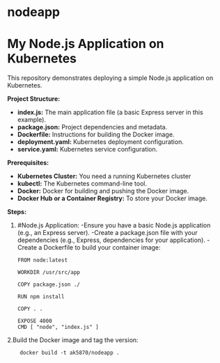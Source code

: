 # nodeapp
# My Node.js Application on Kubernetes

This repository demonstrates deploying a simple Node.js application on Kubernetes.

**Project Structure:**

* **index.js:** The main application file (a basic Express server in this example).
* **package.json:** Project dependencies and metadata.
* **Dockerfile:** Instructions for building the Docker image.
* **deployment.yaml:** Kubernetes deployment configuration.
* **service.yaml:** Kubernetes service configuration.

**Prerequisites:**

* **Kubernetes Cluster:** You need a running Kubernetes cluster 
* **kubectl:** The Kubernetes command-line tool.
* **Docker:** Docker for building and pushing the Docker image.
* **Docker Hub or a Container Registry:** To store your Docker image.

**Steps:**

1. #Node.js Application:
   -Ensure you have a basic Node.js application (e.g., an Express server).
   -Create a package.json file with your dependencies (e.g., Express, dependencies for your application).
   -Create a Dockerfile to build your container image:

    ```
   FROM node:latest

   WORKDIR /usr/src/app

   COPY package.json ./

   RUN npm install

   COPY . .

   EXPOSE 4000
   CMD [ "node", "index.js" ]
    ```
2.Build the Docker image and tag the version:
```
    docker build -t ak5870/nodeapp .
```



   
